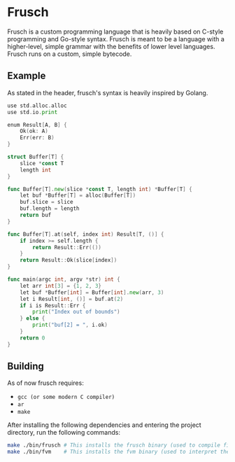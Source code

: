 # Frusch

Frusch is a custom programming language that is heavily based on C-style programming and Go-style syntax. Frusch is meant to be a language with a higher-level, simple grammar with the benefits of lower level languages. Frusch runs on a custom, simple bytecode.

## Example

As stated in the header, frusch's syntax is heavily inspired by Golang.

```go
use std.alloc.alloc
use std.io.print

enum Result[A, B] {
	Ok(ok: A)
	Err(err: B)
}

struct Buffer[T] {
	slice *const T
	length int
}

func Buffer[T].new(slice *const T, length int) *Buffer[T] {
	let buf *Buffer[T] = alloc(Buffer[T])
	buf.slice = slice
	buf.length = length
	return buf
}

func Buffer[T].at(self, index int) Result[T, ()] {
	if index >= self.length {
		return Result::Err(())
	}
	return Result::Ok(slice[index])
}

func main(argc int, argv *str) int {
	let arr int[3] = {1, 2, 3}
	let buf *Buffer[int] = Buffer[int].new(arr, 3)
	let i Result[int, ()] = buf.at(2)
	if i is Result::Err {
		print("Index out of bounds")
	} else {
		print("buf[2] = ", i.ok)
	}
	return 0
}
```

## Building

As of now frusch requires:

- `gcc (or some modern C compiler)`
- `ar`
- `make`

After installing the following dependencies and entering the project directory, run the following commands:

```sh
make ./bin/frusch # This installs the frusch binary (used to compile files)
make ./bin/fvm    # This installs the fvm binary (used to interpret the bytecode) 
```
